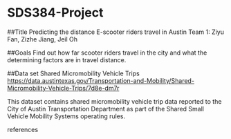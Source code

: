 # SDS384-Project

##Title
Predicting the distance E-scooter riders travel in Austin
Team 1: Ziyu Fan, Zizhe Jiang, Jeil Oh

##Goals
Find out how far scooter riders travel in the city and what the determining factors are in travel distance.

##Data set
Shared Micromobility Vehicle Trips
https://data.austintexas.gov/Transportation-and-Mobility/Shared-Micromobility-Vehicle-Trips/7d8e-dm7r

This dataset contains shared micromobility vehicle trip data reported to the City of Austin Transportation Department as part of the Shared Small Vehicle Mobility Systems operating rules.

references
